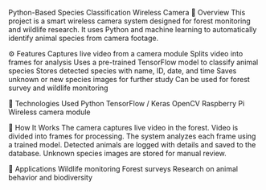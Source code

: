 Python-Based Species Classification Wireless Camera
📖 Overview
This project is a smart wireless camera system designed for forest monitoring and wildlife research. It uses Python and machine learning to automatically identify animal species from camera footage.

⚙️ Features
Captures live video from a camera module
Splits video into frames for analysis
Uses a pre-trained TensorFlow model to classify animal species
Stores detected species with name, ID, date, and time
Saves unknown or new species images for further study
Can be used for forest survey and wildlife monitoring

🧠 Technologies Used
Python
TensorFlow / Keras
OpenCV
Raspberry Pi
Wireless camera module

🚀 How It Works
The camera captures live video in the forest.
Video is divided into frames for processing.
The system analyzes each frame using a trained model.
Detected animals are logged with details and saved to the database.
Unknown species images are stored for manual review.

🌱 Applications
Wildlife monitoring
Forest surveys
Research on animal behavior and biodiversity
